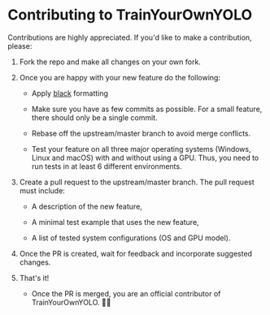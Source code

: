 # Contributing to TrainYourOwnYOLO

Contributions are highly appreciated. If you'd like to make a contribution, please:

 1. Fork the repo and make all changes on your own fork. 

 1. Once you are happy with your new feature do the following:

    * Apply [black](https://github.com/psf/black) formatting  

    * Make sure you have as few commits as possible. For a small feature, there should only be a single commit.

    * Rebase off the upstream/master branch to avoid merge conflicts.

    * Test your feature on all three major operating systems (Windows, Linux and macOS) with and without using a GPU. Thus, you need to run tests in at least 6 different environments. 

 1. Create a pull request to the upstream/master branch. The pull request must include:

    * A description of the new feature,
    
    * A minimal test example that uses the new feature,
    
    * A list of tested system configurations (OS and GPU model).

 1. Once the PR is created, wait for feedback and incorporate suggested changes. 

 1. That's it!
    * Once the PR is merged, you are an official contributor of TrainYourOwnYOLO. 🎉🥳

